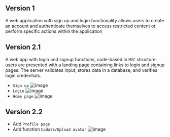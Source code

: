 ## Version 1
A web application with sign up and login functionality allows users to create an account and authenticate themselves to access restricted content or perform specific actions within the application
## Version 2.1
A web app with login and signup functions, code-based in `MVC` structure: users are presented with a landing page containing links to login and signup pages. The server validates input, stores data in a database, and verifies login credentials.
- `Sign up`
  ![image](https://github.com/cheese3105/GO-training/assets/74854445/73f19c35-e7b2-4931-9ec5-40191f515e25)
- `Login`
  ![image](https://github.com/cheese3105/GO-training/assets/74854445/1ef0089b-9e1f-4d5a-bb31-939bc71c245f)
- `Home page`
  ![image](https://github.com/cheese3105/GO-training/assets/74854445/b9122b1b-3f9e-4d4f-8df6-7cc5b84a3196)

## Version 2.2
- Add `Profile page`
- Add function `Update/Upload avatar`
  ![image](https://github.com/cheese3105/GO-training/assets/74854445/072e127d-3854-4bca-a008-100b95637410)
